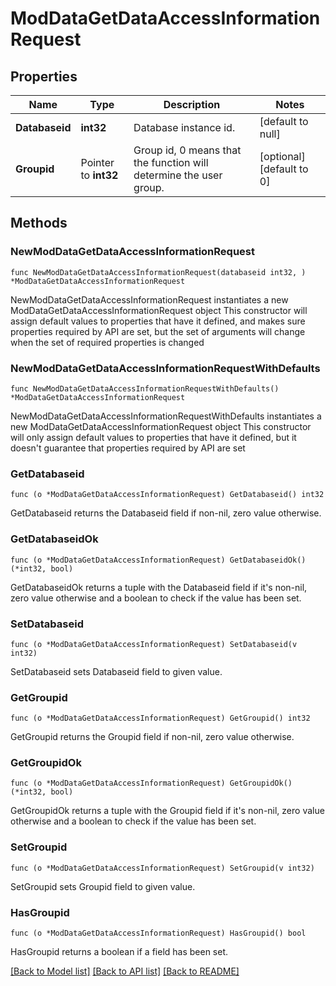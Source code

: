 # ModDataGetDataAccessInformationRequest

## Properties

Name | Type | Description | Notes
------------ | ------------- | ------------- | -------------
**Databaseid** | **int32** | Database instance id. | [default to null]
**Groupid** | Pointer to **int32** | Group id, 0 means that the function will determine the user group. | [optional] [default to 0]

## Methods

### NewModDataGetDataAccessInformationRequest

`func NewModDataGetDataAccessInformationRequest(databaseid int32, ) *ModDataGetDataAccessInformationRequest`

NewModDataGetDataAccessInformationRequest instantiates a new ModDataGetDataAccessInformationRequest object
This constructor will assign default values to properties that have it defined,
and makes sure properties required by API are set, but the set of arguments
will change when the set of required properties is changed

### NewModDataGetDataAccessInformationRequestWithDefaults

`func NewModDataGetDataAccessInformationRequestWithDefaults() *ModDataGetDataAccessInformationRequest`

NewModDataGetDataAccessInformationRequestWithDefaults instantiates a new ModDataGetDataAccessInformationRequest object
This constructor will only assign default values to properties that have it defined,
but it doesn't guarantee that properties required by API are set

### GetDatabaseid

`func (o *ModDataGetDataAccessInformationRequest) GetDatabaseid() int32`

GetDatabaseid returns the Databaseid field if non-nil, zero value otherwise.

### GetDatabaseidOk

`func (o *ModDataGetDataAccessInformationRequest) GetDatabaseidOk() (*int32, bool)`

GetDatabaseidOk returns a tuple with the Databaseid field if it's non-nil, zero value otherwise
and a boolean to check if the value has been set.

### SetDatabaseid

`func (o *ModDataGetDataAccessInformationRequest) SetDatabaseid(v int32)`

SetDatabaseid sets Databaseid field to given value.


### GetGroupid

`func (o *ModDataGetDataAccessInformationRequest) GetGroupid() int32`

GetGroupid returns the Groupid field if non-nil, zero value otherwise.

### GetGroupidOk

`func (o *ModDataGetDataAccessInformationRequest) GetGroupidOk() (*int32, bool)`

GetGroupidOk returns a tuple with the Groupid field if it's non-nil, zero value otherwise
and a boolean to check if the value has been set.

### SetGroupid

`func (o *ModDataGetDataAccessInformationRequest) SetGroupid(v int32)`

SetGroupid sets Groupid field to given value.

### HasGroupid

`func (o *ModDataGetDataAccessInformationRequest) HasGroupid() bool`

HasGroupid returns a boolean if a field has been set.


[[Back to Model list]](../README.md#documentation-for-models) [[Back to API list]](../README.md#documentation-for-api-endpoints) [[Back to README]](../README.md)


